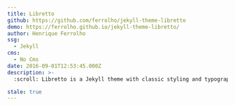 ```yaml
---
title: Libretto
github: https://github.com/ferrolho/jekyll-theme-libretto
demo: https://ferrolho.github.io/jekyll-theme-libretto/
author: Henrique Ferrolho
ssg:
  - Jekyll
cms:
  - No Cms
date: 2016-09-01T12:53:45.000Z
description: >-
  :scroll: Libretto is a Jekyll theme with classic styling and typographic details

stale: true
---
```

